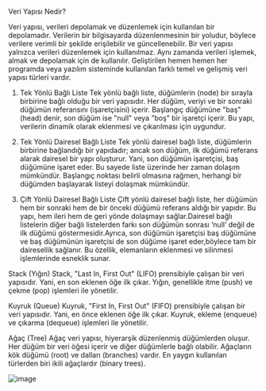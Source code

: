 Veri Yapısı Nedir?

Veri yapısı, verileri depolamak ve düzenlemek için kullanılan bir depolamadır. Verilerin bir bilgisayarda düzenlenmesinin bir yoludur, böylece verilere verimli bir şekilde erişilebilir ve güncellenebilir.
Bir veri yapısı yalnızca verileri düzenlemek için kullanılmaz. Aynı zamanda verileri işlemek, almak ve depolamak için de kullanılır. Geliştirilen hemen hemen her programda veya yazılım sisteminde kullanılan farklı temel ve gelişmiş veri yapısı türleri vardır.

1. Tek Yönlü Bağlı Liste
Tek yönlü bağlı liste, düğümlerin (node) bir sırayla birbirine bağlı olduğu bir veri yapısıdır. Her düğüm, veriyi ve bir sonraki düğümün referansını (işaretçisini) içerir. Başlangıç düğümüne "baş" (head) denir,
son düğüm ise "null" veya "boş" bir işaretçi içerir. Bu yapı, verilerin dinamik olarak eklenmesi ve çıkarılması için uygundur.

3. Tek Yönlü Dairesel Bağlı Liste
Tek yönlü dairesel bağlı liste, düğümlerin birbirine bağlandığı bir yapıdadır; ancak son düğüm, ilk düğümü referans alarak dairesel bir yapı oluşturur. Yani, son düğümün işaretçisi, baş düğümüne işaret eder.
Bu sayede liste üzerinde her zaman dolaşım mümkündür. Başlangıç noktası belirli olmasına rağmen, herhangi bir düğümden başlayarak listeyi dolaşmak mümkündür.

5. Çift Yönlü Dairesel Bağlı Liste
Çift yönlü dairesel bağlı liste, her düğümün hem bir sonraki hem de bir önceki düğümü referans aldığı bir yapıdır. Bu yapı, hem ileri hem de geri yönde dolaşmayı sağlar.Dairesel bağlı listelerin diğer bağlı listelerden farkı
son düğümün sonrası ‘null’ değil de ilk düğümü göstermesidir.Ayrıca, son düğümün işaretçisi baş düğümüne ve baş düğümünün işaretçisi de son düğüme işaret eder,böylece tam bir dairesellik sağlanır.
Bu özellik, elemanların eklenmesi ve silinmesi işlemlerinde esneklik sunar.


Stack (Yığın)
Stack, "Last In, First Out" (LIFO) prensibiyle çalışan bir veri yapısıdır. Yani, en son eklenen öğe ilk çıkar. Yığın, genellikle itme (push) ve çekme (pop) işlemleri ile yönetilir.

Kuyruk (Queue)
Kuyruk, "First In, First Out" (FIFO) prensibiyle çalışan bir veri yapısıdır. Yani, en önce eklenen öğe ilk çıkar. Kuyruk, ekleme (enqueue) ve çıkarma (dequeue) işlemleri ile yönetilir.

Ağaç (Tree)
Ağaç veri yapısı, hiyerarşik düzenlenmiş düğümlerden oluşur. Her düğüm bir veri öğesi içerir ve diğer düğümlerle bağlı olabilir. Ağaçların kök düğümü (root) ve dalları (branches) vardır. En yaygın kullanılan türlerden biri ikili ağaçlardır (binary trees).

![image](https://github.com/user-attachments/assets/32ad2f6e-e50c-4217-a5fa-dbb2c5af2e1f)
